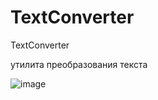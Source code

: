# TextConverter
TextConverter

утилита преобразования текста 

![image](https://github.com/Borislove/source/blob/main/demo5f.jpg)

